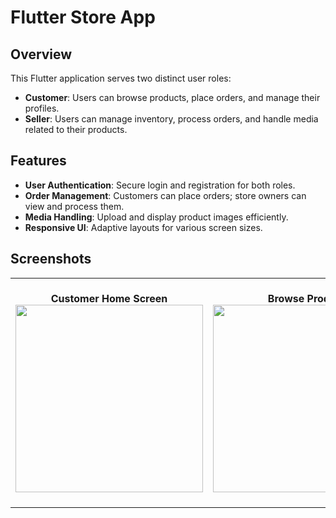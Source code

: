# Flutter Store App

## Overview

This Flutter application serves two distinct user roles:

- **Customer**: Users can browse products, place orders, and manage their profiles.
- **Seller**: Users can manage inventory, process orders, and handle media related to their products.

## Features

- **User Authentication**: Secure login and registration for both roles.
- **Order Management**: Customers can place orders; store owners can view and process them.
- **Media Handling**: Upload and display product images efficiently.
- **Responsive UI**: Adaptive layouts for various screen sizes.

## Screenshots

<div align="center">
  <table>
    <tr>
      <td align="center">
        <b>Customer Home Screen</b><br>
        <img src="https://github.com/user-attachments/assets/38e042d4-4e72-4838-b4dc-eb09fe50b49c" width="300">
      </td>
      <td align="center">
        <b>Browse Product</b><br>
        <img src="https://github.com/user-attachments/assets/8ab4bf9d-3334-4a23-8e12-b31ff0d0057a" width="300">
      </td>
       <td align="center">
        <b>Product Categories </b><br>
        <b>(in this case not found)</b><br>
        <img src="https://github.com/user-attachments/assets/b3f4538f-f184-4fb8-a406-897c31122e68" width="300">
      </td>
       <td align="center">
        <b>Product Details</b><br>
        <b>(no image because storage bucket already deleted)</b><br>
        <img src="https://github.com/user-attachments/assets/cae6628e-8523-4a16-9501-d971ea8b78b4" width="300">
      </td>  
    </tr>
  </table>
</div>



